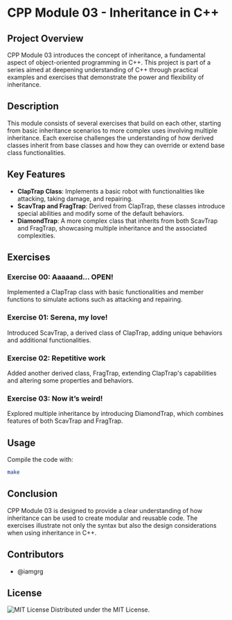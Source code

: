 # CPP Module 03 - Inheritance in C++

## Project Overview

CPP Module 03 introduces the concept of inheritance, a fundamental aspect of object-oriented programming in C++. This project is part of a series aimed at deepening understanding of C++ through practical examples and exercises that demonstrate the power and flexibility of inheritance.

## Description

This module consists of several exercises that build on each other, starting from basic inheritance scenarios to more complex uses involving multiple inheritance. Each exercise challenges the understanding of how derived classes inherit from base classes and how they can override or extend base class functionalities.

## Key Features

- **ClapTrap Class**: Implements a basic robot with functionalities like attacking, taking damage, and repairing.
- **ScavTrap and FragTrap**: Derived from ClapTrap, these classes introduce special abilities and modify some of the default behaviors.
- **DiamondTrap**: A more complex class that inherits from both ScavTrap and FragTrap, showcasing multiple inheritance and the associated complexities.

## Exercises

### Exercise 00: Aaaaand... OPEN!

Implemented a ClapTrap class with basic functionalities and member functions to simulate actions such as attacking and repairing.

### Exercise 01: Serena, my love!

Introduced ScavTrap, a derived class of ClapTrap, adding unique behaviors and additional functionalities.

### Exercise 02: Repetitive work

Added another derived class, FragTrap, extending ClapTrap's capabilities and altering some properties and behaviors.

### Exercise 03: Now it’s weird!

Explored multiple inheritance by introducing DiamondTrap, which combines features of both ScavTrap and FragTrap.

## Usage

Compile the code with:

```bash
make
```

## Conclusion

CPP Module 03 is designed to provide a clear understanding of how inheritance can be used to create modular and reusable code. The exercises illustrate not only the syntax but also the design considerations when using inheritance in C++.

## Contributors

- @iamgrg

## License

![MIT License](https://img.shields.io/badge/license-MIT-green)
Distributed under the MIT License.
